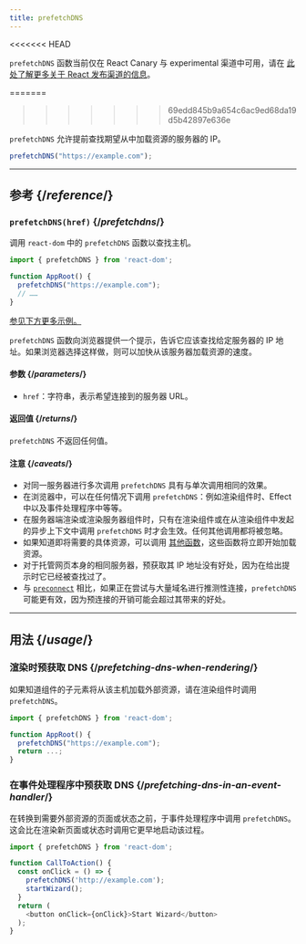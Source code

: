 ```yaml
---
title: prefetchDNS
---
```


<<<<<<< HEAD
<Canary>

`prefetchDNS` 函数当前仅在 React Canary 与 experimental 渠道中可用，请在 [此处了解更多关于 React 发布渠道的信息](/community/versioning-policy#all-release-channels)。

</Canary>

=======
>>>>>>> 69edd845b9a654c6ac9ed68da19d5b42897e636e
<Intro>

`prefetchDNS` 允许提前查找期望从中加载资源的服务器的 IP。

```js
prefetchDNS("https://example.com");
```

</Intro>

<InlineToc />

---

## 参考 {/*reference*/}

### `prefetchDNS(href)` {/*prefetchdns*/}

调用 `react-dom` 中的 `prefetchDNS` 函数以查找主机。

```js
import { prefetchDNS } from 'react-dom';

function AppRoot() {
  prefetchDNS("https://example.com");
  // ……
}

```

[参见下方更多示例。](#usage)

`prefetchDNS` 函数向浏览器提供一个提示，告诉它应该查找给定服务器的 IP 地址。如果浏览器选择这样做，则可以加快从该服务器加载资源的速度。

#### 参数 {/*parameters*/}

* `href`：字符串，表示希望连接到的服务器 URL。

#### 返回值 {/*returns*/}

`prefetchDNS` 不返回任何值。

#### 注意 {/*caveats*/}

* 对同一服务器进行多次调用 `prefetchDNS` 具有与单次调用相同的效果。
* 在浏览器中，可以在任何情况下调用 `prefetchDNS`：例如渲染组件时、Effect 中以及事件处理程序中等等。
* 在服务器端渲染或渲染服务器组件时，只有在渲染组件或在从渲染组件中发起的异步上下文中调用 `prefetchDNS` 时才会生效。任何其他调用都将被忽略。
* 如果知道即将需要的具体资源，可以调用 [其他函数](/reference/react-dom/#resource-preloading-apis)，这些函数将立即开始加载资源。
* 对于托管网页本身的相同服务器，预获取其 IP 地址没有好处，因为在给出提示时它已经被查找过了。
* 与 [`preconnect`](/reference/react-dom/preconnect) 相比，如果正在尝试与大量域名进行推测性连接，`prefetchDNS` 可能更有效，因为预连接的开销可能会超过其带来的好处。

---

## 用法 {/*usage*/}

### 渲染时预获取 DNS {/*prefetching-dns-when-rendering*/}

如果知道组件的子元素将从该主机加载外部资源，请在渲染组件时调用 `prefetchDNS`。

```js
import { prefetchDNS } from 'react-dom';

function AppRoot() {
  prefetchDNS("https://example.com");
  return ...;
}
```

### 在事件处理程序中预获取 DNS {/*prefetching-dns-in-an-event-handler*/}

在转换到需要外部资源的页面或状态之前，于事件处理程序中调用 `prefetchDNS`。这会比在渲染新页面或状态时调用它更早地启动该过程。

```js
import { prefetchDNS } from 'react-dom';

function CallToAction() {
  const onClick = () => {
    prefetchDNS('http://example.com');
    startWizard();
  }
  return (
    <button onClick={onClick}>Start Wizard</button>
  );
}
```

